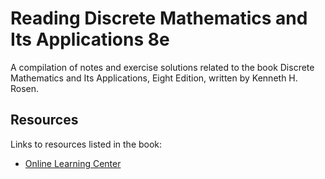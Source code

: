 # Reading Discrete Mathematics and Its Applications 8e

A compilation of notes and exercise solutions related to the book Discrete Mathematics and Its Applications, Eight Edition, written by Kenneth H. Rosen.

## Resources

Links to resources listed in the book:

- [Online Learning Center](https://highered.mheducation.com/sites/125967651x/information_center_view0/index.html)
